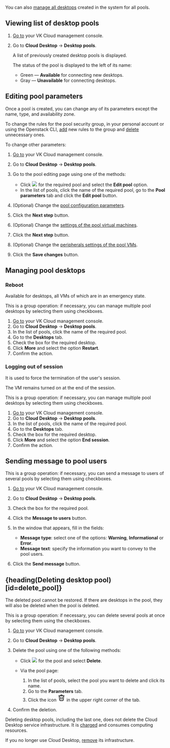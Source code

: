 <info>

You can also [manage all desktops](../../manage-desktops) created in the system for all pools.

</info>

## Viewing list of desktop pools

1. [Go to](https://msk.cloud.vk.com/app/en) your VK Cloud management console.
1. Go to **Cloud Desktop** → **Desktop pools**.

   A list of previously created desktop pools is displayed.

   The status of the pool is displayed to the left of its name:

   - Green — **Available** for connecting new desktops.
   - Gray — **Unavailable** for connecting desktops.

## Editing pool parameters

Once a pool is created, you can change any of its parameters except the name, type, and availability zone.

To change the rules for the pool security group, in your personal account or using the Openstack CLI, [add](/en/networks/vnet/service-management/secgroups#adding_a_rule) new rules to the group and [delete](/en/networks/vnet/service-management/secgroups#deleting_a_rule) unnecessary ones.

To change other parameters:

1. [Go to](https://msk.cloud.vk.com/app/en) your VK Cloud management console.
1. Go to **Cloud Desktop** → **Desktop pools**.
1. Go to the pool editing page using one of the methods:

   - Click ![ ](/en/assets/more-icon.svg "inline") for the required pool and select the **Edit pool** option.
   - In the list of pools, click the name of the required pool, go to the **Pool parameters** tab and click the **Edit pool** button.

1. (Optional) Change the [pool configuration parameters](/en/computing/cloud-desktops/service-management/desktops-pool/add#setup_pool_configuration).
1. Click the **Next step** button.
1. (Optional) Change the [settings of the pool virtual machines](/en/computing/cloud-desktops/service-management/desktops-pool/add#configure_pool_vms).
1. Click the **Next step** button.
1. (Optional) Change the [peripherals settings of the pool VMs](/en/computing/cloud-desktops/service-management/desktops-pool/add#configure_peripherals).
1. Click the **Save changes** button.

## Managing pool desktops

### Reboot

<info>

Available for desktops, all VMs of which are in an emergency state.

</info>

This is a group operation: if necessary, you can manage multiple pool desktops by selecting them using checkboxes.

1. [Go to](https://msk.cloud.vk.com/app/en) your VK Cloud management console.
1. Go to **Cloud Desktop** → **Desktop pools**.
1. In the list of pools, click the name of the required pool.
1. Go to the **Desktops** tab.
1. Check the box for the required desktop.
1. Click **More** and select the option **Restart**.
1. Confirm the action.

### Logging out of session

It is used to force the termination of the user's session.

<info>

The VM remains turned on at the end of the session.

</info>

This is a group operation: if necessary, you can manage multiple pool desktops by selecting them using checkboxes.

1. [Go to](https://msk.cloud.vk.com/app/en) your VK Cloud management console.
1. Go to **Cloud Desktop** → **Desktop pools**.
1. In the list of pools, click the name of the required pool.
1. Go to the **Desktops** tab.
1. Check the box for the required desktop.
1. Click **More** and select the option **End session**.
1. Confirm the action.

## Sending message to pool users

This is a group operation: if necessary, you can send a message to users of several pools by selecting them using checkboxes.

1. [Go to](https://msk.cloud.vk.com/app/en) your VK Cloud management console.
1. Go to **Cloud Desktop** → **Desktop pools**.
1. Check the box for the required pool.
1. Click the **Message to users** button.
1. In the window that appears, fill in the fields:

   - **Message type**: select one of the options: **Warning**, **Informational** or **Error**.
   - **Message text**: specify the information you want to convey to the pool users.

1. Click the **Send message** button.

## {heading(Deleting desktop pool)[id=delete_pool]}

<warn>

The deleted pool cannot be restored. If there are desktops in the pool, they will also be deleted when the pool is deleted.

</warn>

This is a group operation: if necessary, you can delete several pools at once by selecting them using the checkboxes.

1. [Go to](https://msk.cloud.vk.com/app/en) your VK Cloud management console.
1. Go to **Cloud Desktop** → **Desktop pools**.
1. Delete the pool using one of the following methods:

   - Click ![ ](/en/assets/more-icon.svg "inline") for the pool and select **Delete**.
   - Via the pool page:

     1. In the list of pools, select the pool you want to delete and click its name.
     1. Go to the **Parameters** tab.
     1. Click the icon ![Trash](assets/trash-icon.svg "inline") in the upper right corner of the tab.

1. Confirm the deletion.

<warn>

Deleting desktop pools, including the last one, does not delete the Cloud Desktop service infrastructure. It is [charged](../../../tariffication) and consumes computing resources.

If you no longer use Cloud Desktop, [remove](../../delete-vdi) its infrastructure.

</warn>
